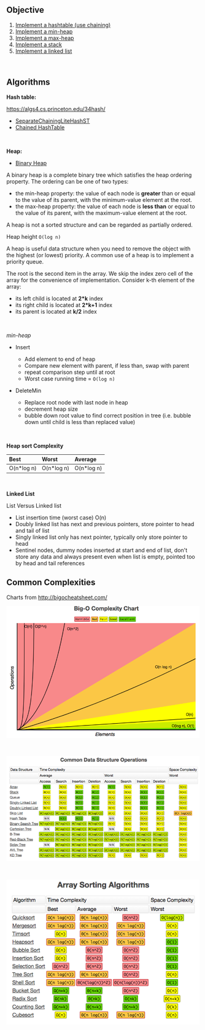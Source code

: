 ## Objective 

1. [Implement a hashtable (use chaining)](src/main/java/com/github/noconnor/reference/ChainedHashTable.java)
2. [Implement a min-heap](src/main/java/com/github/noconnor/reference/MinHeap.java)
3. [Implement a max-heap](src/main/java/com/github/noconnor/reference/MaxHeap.java)
4. [Implement a stack](src/main/java/com/github/noconnor/reference/Stack.java)
5. [Implement a linked list](src/main/java/com/github/noconnor/reference/LinkedList.java)


<br>

## Algorithms

**Hash table:**

https://algs4.cs.princeton.edu/34hash/

* [SeparateChainingLiteHashST](https://algs4.cs.princeton.edu/34hash/SeparateChainingLiteHashST.java.html)
* [Chained HashTable](http://www.algolist.net/Data_structures/Hash_table/Chaining)

<br>

**Heap:**

* [Binary Heap](https://www.cs.cmu.edu/~adamchik/15-121/lectures/Binary%20Heaps/heaps.html)

A binary heap is a complete binary tree which satisfies the heap ordering property. The ordering can be one of two types:

* the min-heap property: the value of each node is **greater** than or equal to the value of its parent, with the minimum-value element at the root.
* the max-heap property: the value of each node is **less than** or equal to the value of its parent, with the maximum-value element at the root.

A heap is not a sorted structure and can be regarded as partially ordered.

Heap height `O(log n)`

A heap is useful data structure when you need to remove the object with the highest (or lowest) priority. 
A common use of a heap is to implement a priority queue.

The root is the second item in the array. 
We skip the index zero cell of the array for the convenience of implementation. 
Consider k-th element of the array:

* its left child is located at **2\*k** index 
* its right child is located at **2\*k+1** index 
* its parent is located at **k/2** index

<br>

*min-heap*

* Insert
  * Add element to end of heap
  * Compare new element with parent, if less than, swap with parent
  * repeat comparison step until at root
  * Worst case running time = `O(log n)`

* DeleteMin
  * Replace root node with last node in heap
  * decrement heap size
  * bubble down root value to find correct position in tree (i.e. bubble down until child is less than replaced value)

<br>

**Heap sort Complexity**

| Best| Worst | Average |
|:----|:------|:--------|
|O(n*log n)|O(n*log n)|O(n*log n)|

<br>

**Linked List**

List Versus Linked list
* List insertion time (worst case) O(n)
* Doubly linked list has next and previous pointers, store pointer to head and tail of list
* Singly linked list only has next pointer, typically only store pointer to head
* Sentinel nodes, dummy nodes inserted at start and end of list, don't store any data and always present even when list is empty, pointed too by head and tail references 


## Common Complexities

Charts from http://bigocheatsheet.com/

![Complexity Overview](src/main/resources/complexity_chart.png?raw=true)

<br>

![Structure Complexity Overview](src/main/resources/DS_complexities.png?raw=true)

<br>

![Sorting Complexity Overview](src/main/resources/sorting_complexities.png?raw=true)
